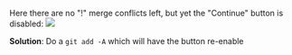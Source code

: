 Here there are no "!" merge conflicts left, but yet the "Continue" button is disabled:
![](9RJbKBf.png)

**Solution**: Do a `git add -A` which will have the button re-enable